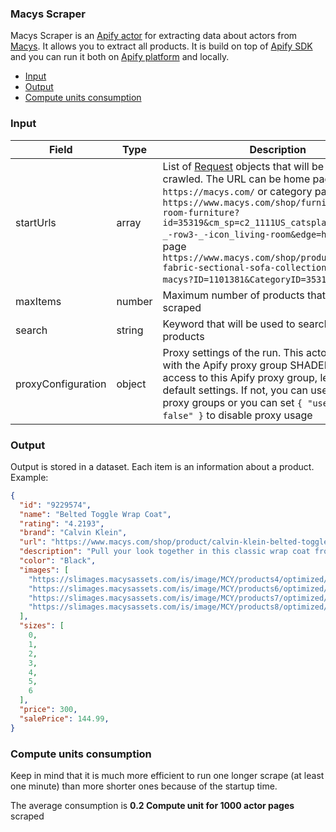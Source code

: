 ### Macys Scraper

Macys Scraper is an [Apify actor](https://apify.com/actors) for extracting data about actors from [Macys](https://macys.com/). It allows you to extract all products. It is build on top of [Apify SDK](https://sdk.apify.com/) and you can run it both on [Apify platform](https://my.apify.com) and locally.

- [Input](#input)
- [Output](#output)
- [Compute units consumption](#compute-units-consumption)

### Input

| Field | Type | Description | Default value
| ----- | ---- | ----------- | -------------|
| startUrls | array | List of [Request](https://sdk.apify.com/docs/api/request#docsNav) objects that will be deeply crawled. The URL can be home page like `https://macys.com/` or category page `https://www.macys.com/shop/furniture/living-room-furniture?id=35319&cm_sp=c2_1111US_catsplash_furniture-_-row3-_-icon_living-room&edge=hybrid` or detail page `https://www.macys.com/shop/product/radley-fabric-sectional-sofa-collection-created-for-macys?ID=1101381&CategoryID=35319`. | `["https://macys.com/"]`|
| maxItems | number | Maximum number of products that will be scraped | all found |
| search | string | Keyword that will be used to search Macys`s products |  |
| proxyConfiguration | object | Proxy settings of the run. This actor works better with the Apify proxy group SHADER. If you have access to this Apify proxy group, leave the default settings. If not, you can use other Apify proxy groups or you can set `{ "useApifyProxy": false" }` to disable proxy usage | `{"useApifyProxy": true, "apifyProxyGroups": ["SHADER"] }`|

### Output

Output is stored in a dataset. Each item is an information about a product. Example:

```json
{
  "id": "9229574",
  "name": "Belted Toggle Wrap Coat",
  "rating": "4.2193",
  "brand": "Calvin Klein",
  "url": "https://www.macys.com/shop/product/calvin-klein-belted-toggle-wrap-coat?ID=9229574",
  "description": "Pull your look together in this classic wrap coat from Calvin Klein, designed with a belted closure and a stylish shawl collar.",
  "color": "Black",
  "images": [
    "https://slimages.macysassets.com/is/image/MCY/products4/optimized/13986824_fpx.tif",
    "https://slimages.macysassets.com/is/image/MCY/products6/optimized/13986826_fpx.tif",
    "https://slimages.macysassets.com/is/image/MCY/products7/optimized/13986827_fpx.tif",
    "https://slimages.macysassets.com/is/image/MCY/products8/optimized/13986828_fpx.tif"
  ],
  "sizes": [
    0,
    1,
    2,
    3,
    4,
    5,
    6
  ],
  "price": 300,
  "salePrice": 144.99,
}
```

### Compute units consumption
Keep in mind that it is much more efficient to run one longer scrape (at least one minute) than more shorter ones because of the startup time.

The average consumption is **0.2 Compute unit for 1000 actor pages** scraped
